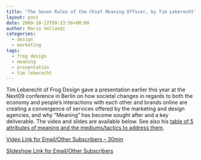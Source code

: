 ```yaml
---
title: "The Seven Rules of the Chief Meaning Officer, by Tim Leberecht"
layout: post
date: 2009-10-22T09:23:56+00:00
author: Mario Vellandi
categories:
  - design
  - marketing
tags:
  - frog design
  - meaning
  - presentation
  - tim leberecht
---
```

Tim Leberecht of Frog Design gave a presentation earlier this year at the Next09 conference in Berlin on how societal changes in regards to both the economy and people&#8217;s interactions with each other and brands online are creating a convergence of services offered by the marketing and design agencies, and why &#8220;Meaning&#8221; has become sought after and a key deliverable. The video and slides are available below. See also his [table of 5 attributes of meaning and the mediums/tactics to address them](http://designmind.frogdesign.com/pdf/MeaningfulMarketing.pdf).

[Video Link for Email/Other Subscribers &#8211; 30min](http://next.sevenload.com/watch?v=EWuRuM5#?v=WtVLolM&gallery[filter]=userinvideo&gallery[query]=Tim+Leberecht)

[Slideshow Link for Email/Other Subscribers](http://www.slideshare.net/frogdesign/next09-the-seven-rules-of-the-chief-meaning-officer)
